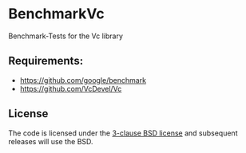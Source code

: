 # BenchmarkVc
Benchmark-Tests for the Vc library


## Requirements:

* https://github.com/google/benchmark
* https://github.com/VcDevel/Vc

## License

The code is licensed under the [3-clause BSD license](http://opensource.org/licenses/BSD-3-Clause) and subsequent releases will use the BSD.
